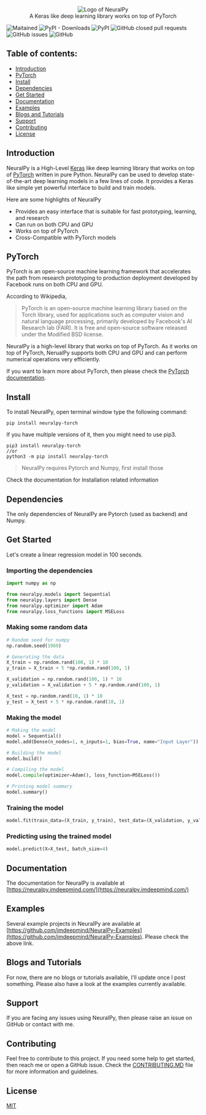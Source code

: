 
<p align="center">
 <img src="https://user-images.githubusercontent.com/34741145/81591141-99752900-93d9-11ea-9ef6-cc2c68daaa19.png" alt="Logo of NeuralPy" />
 <br />
 A Keras like deep learning library works on top of PyTorch
</p>


![Maitained](https://img.shields.io/badge/Maitained%3F-Yes-brightgreen)
![PyPI - Downloads](https://img.shields.io/pypi/dw/neuralpy-torch?style=flat)
![PyPI](https://img.shields.io/pypi/v/neuralpy-torch?style=flat)
![GitHub closed pull requests](https://img.shields.io/github/issues-pr-closed/imdeepmind/NeuralPy?style=flat)
![GitHub issues](https://img.shields.io/github/issues/imdeepmind/NeuralPy?style=flat)
![GitHub](https://img.shields.io/github/license/imdeepmind/NeuralPy?style=flat)

## Table of contents:
- [Introduction](#introduction)
- [PyTorch](#pytorch)
- [Install](#install)
- [Dependencies](#dependencies)
- [Get Started](#get-started)
- [Documentation](#documentation)
- [Examples](#examples)
- [Blogs and Tutorials](#blogs-and-tutorials)
- [Support](#support)
- [Contributing](#contributing)
- [License](#license)

## Introduction
NeuralPy is a High-Level [Keras](https://keras.io/) like deep learning library that works on top of [PyTorch](https://pytorch.org) written in pure Python. NeuralPy can be used to develop state-of-the-art deep learning models in a few lines of code. It provides a Keras like simple yet powerful interface to build and train models. 

Here are some highlights of NeuralPy
 - Provides an easy interface that is suitable for fast prototyping, learning, and research
 - Can run on both CPU and GPU
 - Works on top of PyTorch
 - Cross-Compatible with PyTorch models

## PyTorch
PyTorch is an open-source machine learning framework that accelerates the path from research prototyping to production deployment developed by Facebook runs on both CPU and GPU.

According to Wikipedia, 
> PyTorch is an open-source machine learning library based on the Torch library, used for applications such as computer vision and natural language processing, primarily developed by Facebook's AI Research lab (FAIR). It is free and open-source software released under the Modified BSD license.

NeuralPy is a high-level library that works on top of PyTorch. As it works on top of PyTorch, NerualPy supports both CPU and GPU and can perform numerical operations very efficiently.

If you want to learn more about PyTorch, then please check the [PyTorch documentation](https://pytorch.org/).

## Install
To install NeuralPy, open terminal window type the following command:
```
pip install neuralpy-torch
```
If you have multiple versions of it, then you might need to use pip3.
```
pip3 install neuralpy-torch
//or
python3 -m pip install neuralpy-torch
```
> NeuralPy requires Pytorch and Numpy, first install those

Check the documentation for Installation related information

## Dependencies
The only dependencies of NeuralPy are Pytorch (used as backend) and Numpy.

## Get Started
Let's create a linear regression model in 100 seconds.

### Importing the dependencies
```python
import numpy as np

from neuralpy.models import Sequential
from neuralpy.layers import Dense
from neuralpy.optimizer import Adam
from neuralpy.loss_functions import MSELoss
```

### Making some random data
```python
# Random seed for numpy
np.random.seed(1969)

# Generating the data
X_train = np.random.rand(100, 1) * 10
y_train = X_train + 5 *np.random.rand(100, 1)

X_validation = np.random.rand(100, 1) * 10
y_validation = X_validation + 5 * np.random.rand(100, 1)

X_test = np.random.rand(10, 1) * 10
y_test = X_test + 5 * np.random.rand(10, 1)
```

### Making the model
```python
# Making the model
model = Sequential()
model.add(Dense(n_nodes=1, n_inputs=1, bias=True, name="Input Layer"))

# Building the model
model.build()

# Compiling the model
model.compile(optimizer=Adam(), loss_function=MSELoss())

# Printing model summary
model.summary()
```

### Training the model
```python
model.fit(train_data=(X_train, y_train), test_data=(X_validation, y_validation), epochs=300, batch_size=4)
```

### Predicting using the trained model
```python
model.predict(X=X_test, batch_size=4)
```

## Documentation
The documentation for NeuralPy is available at [https://neuralpy.imdeepmind.com/](https://neuralpy.imdeepmind.com/)

## Examples  
Several example projects in NeuralPy are available at [https://github.com/imdeepmind/NeuralPy-Examples](https://github.com/imdeepmind/NeuralPy-Examples). Please check the above link.

## Blogs and Tutorials
For now, there are no blogs or tutorials available, I'll update once I post something. Please also have a look at the examples currently available.

## Support
If you are facing any issues using NeuralPy, then please raise an issue on GitHub or contact with me. 

## Contributing
Feel free to contribute to this project. If you need some help to get started, then reach me or open a GitHub issue. Check the [CONTRIBUTING.MD](https://github.com/imdeepmind/NeuralPy/blob/master/CONTRIBUTING.md) file for more information and guidelines.

## License
[MIT](https://github.com/imdeepmind/NeuralPy/blob/master/LICENSE)

